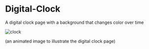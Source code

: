 # Digital-Clock
A digital clock page with a background that changes color over time

![clock](https://github.com/MJNicholl/Digital-Clock/assets/128494196/2afc8593-ca03-49a7-9a26-8b2f769b36f1)

(an animated image to illustrate the digital clock page)
